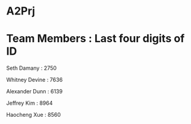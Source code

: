 # A2Prj


# Team Members : Last four digits of ID

Seth Damany : 2750

Whitney Devine : 7636

Alexander Dunn : 6139

Jeffrey Kim : 8964

Haocheng Xue : 8560
